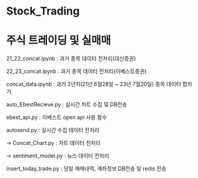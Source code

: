 # Stock_Trading

# 주식 트레이딩 및 실매매

21_22_concat.ipynb : 과거 종목 데이터 전처리(대신증권)

22_23_concat.ipynb : 과거 종목 데이터 전처리(이베스트증권)

concat_data.ipynb :  과거 2년치(21년 6월28일 ~ 23년 7월20일) 종목 데이터 합치기


auto_EbestRecieve.py : 실시간 차트 수집 및 DB전송

ebest_api.py :  이베스트 open api 사용 함수

autosend.py : 실시간 수집 데이터 전처리 

  -> Concat_Chart.py : 차트 데이터 전처리

  -> sentiment_model.py : 뉴스 데이터 전처리

insert_today_trade.py : 당일 매매내역, 계좌정보 DB전송 및 redis 전송
